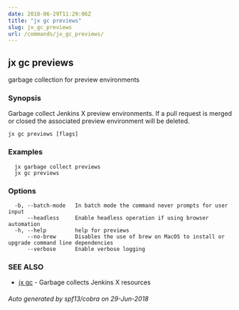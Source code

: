 ```yaml
---
date: 2018-06-29T11:29:06Z
title: "jx gc previews"
slug: jx_gc_previews
url: /commands/jx_gc_previews/
---
```

## jx gc previews

garbage collection for preview environments

### Synopsis

Garbage collect Jenkins X preview environments.  If a pull request is merged or closed the associated preview environment will be deleted.

```
jx gc previews [flags]
```

### Examples

```
  jx garbage collect previews
  jx gc previews
```

### Options

```
  -b, --batch-mode   In batch mode the command never prompts for user input
      --headless     Enable headless operation if using browser automation
  -h, --help         help for previews
      --no-brew      Disables the use of brew on MacOS to install or upgrade command line dependencies
      --verbose      Enable verbose logging
```

### SEE ALSO

* [jx gc](/commands/jx_gc/)	 - Garbage collects Jenkins X resources

###### Auto generated by spf13/cobra on 29-Jun-2018
